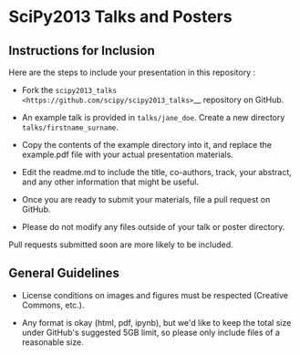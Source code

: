 SciPy2013 Talks and Posters
===========================

Instructions for Inclusion
--------------------------

Here are the steps to include your presentation in this repository :

- Fork the `scipy2013_talks <https://github.com/scipy/scipy2013_talks>`__
  repository on GitHub.

- An example talk is provided in ``talks/jane_doe``.
  Create a new directory ``talks/firstname_surname``.

- Copy the contents of the example directory into it, and
  replace the example.pdf file with your actual presentation materials. 

- Edit the readme.md to include the title, co-authors, track, your abstract,
  and any other information that might be useful. 

- Once you are ready to submit your materials, file a pull request on GitHub.

- Please do not modify any files outside of your talk or poster directory.

Pull requests submitted soon are more likely to be included.

General Guidelines
------------------

- License conditions on images and figures must be respected (Creative Commons,
  etc.).

- Any format is okay (html, pdf, ipynb), but we'd like to keep the total size 
  under GitHub's suggested 5GB limit, so please only include files of a reasonable 
  size. 

